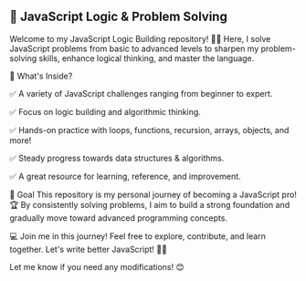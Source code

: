 ## 🚀 JavaScript Logic & Problem Solving

Welcome to my JavaScript Logic Building repository! 🎯💡 Here, I solve JavaScript problems from basic to advanced levels to sharpen my problem-solving skills, enhance logical thinking, and master the language.


📌 What's Inside?

✅ A variety of JavaScript challenges ranging from beginner to expert.

✅ Focus on logic building and algorithmic thinking.

✅ Hands-on practice with loops, functions, recursion, arrays, objects, and more!

✅ Steady progress towards data structures & algorithms.

✅ A great resource for learning, reference, and improvement.


🎯 Goal
This repository is my personal journey of becoming a JavaScript pro! 🏆 By consistently solving problems, I aim to build a strong foundation and gradually move toward advanced programming concepts.

💻 Join me in this journey! Feel free to explore, contribute, and learn together. Let's write better JavaScript! 🚀🔥

Let me know if you need any modifications! 😊
